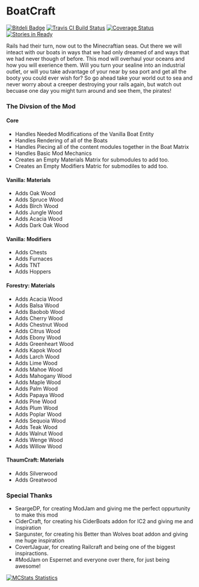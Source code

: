 BoatCraft
=========

[![Bitdeli Badge](https://d2weczhvl823v0.cloudfront.net/k2b6s9j/BoatCraft/trend.png)](https://bitdeli.com/free "Bitdeli Badge")
[![Travis CI Build Status](https://travis-ci.org/k2b6s9j/BoatCraft.png?branch=master)](https://travis-ci.org/k2b6s9j/BoatCraft)
[![Coverage Status](https://coveralls.io/repos/k2b6s9j/BoatCraft/badge.png)](https://coveralls.io/r/k2b6s9j/BoatCraft)
[![Stories in Ready](https://badge.waffle.io/k2b6s9j/BoatCraft.png?label=in%20progress)](https://waffle.io/k2b6s9j/BoatCraft)

Rails had their turn, now out to the Minecraftian seas. Out there we will inteact with our boats in ways that we had only dreamed of and ways that we had never though of before. This mod will overhaul your oceans and how you will exerience them. Will you turn your sealine into an industrial outlet, or will you take advantage of your near by sea port and get all the booty you could ever wish for? So go ahead take your world out to sea and never worry about a creeper destroying your rails again, but watch out becuase one day you might turn around and see them, the pirates!

### The Divsion of the Mod
#### Core
- Handles Needed Modifications of the Vanilla Boat Entity
- Handles Rendering of all of the Boats
- Handles Piecing all of the content modules together in the Boat Matrix
- Handles Basic Mod Mechanics
- Creates an Empty Materials Matrix for submodules to add too.
- Creates an Empty Modifiers Matric for submodiles to add too.

#### Vanilla: Materials
- Adds Oak Wood
- Adds Spruce Wood
- Adds Birch Wood
- Adds Jungle Wood
- Adds Acacia Wood
- Adds Dark Oak Wood

#### Vanilla: Modifiers
- Adds Chests
- Adds Furnaces
- Adds TNT
- Adds Hoppers

#### Forestry: Materials
- Adds Acacia Wood
- Adds Balsa Wood
- Adds Baobob Wood
- Adds Cherry Wood
- Adds Chestnut Wood
- Adds Citrus Wood
- Adds Ebony Wood
- Adds Greenheart Wood
- Adds Kapok Wood
- Adds Larch Wood
- Adds Lime Wood
- Adds Mahoe Wood
- Adds Mahogany Wood
- Adds Maple Wood
- Adds Palm Wood
- Adds Papaya Wood
- Adds Pine Wood
- Adds Plum Wood
- Adds Poplar Wood
- Adds Sequoia Wood
- Adds Teak Wood
- Adds Walnut Wood
- Adds Wenge Wood
- Adds Willow Wood

#### ThaumCraft: Materials
- Adds Silverwood
- Adds Greatwood

### Special Thanks
- SeargeDP, for creating ModJam and giving me the perfect oppurtunity to make this mod
- CiderCraft, for creating his CiderBoats addon for IC2 and giving me and inspiration
- Sargunster, for creating his Better than Wolves boat addon and giving me huge inspiration
- CovertJaguar, for creating Railcraft and being one of the biggest inspiractions.
- #ModJam on Espernet and everyone over there, for just being awesome!

[![MCStats Statistics](http://api.mcstats.org/signature/BoatCraft.png)](http://mcstats.org/plugin/BoatCraft)
